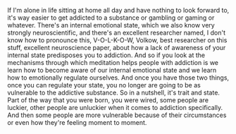  If I'm alone in life sitting at home all day and have nothing to look forward to, it's way easier to get addicted to a substance or gambling or gaming or whatever. There's an internal emotional state, which we also know very strongly neuroscientific, and there's an excellent researcher named, I don't know how to pronounce this, V-O-L-K-O-W, Volkow, best researcher on this stuff, excellent neuroscience paper, about how a lack of awareness of your internal state predisposes you to addiction. And so if you look at the mechanisms through which meditation helps people with addiction is we learn how to become aware of our internal emotional state and we learn how to emotionally regulate ourselves. And once you have those two things, once you can regulate your state, you no longer are going to be as vulnerable to the addictive substance. So in a nutshell, it's trait and state. Part of the way that you were born, you were wired, some people are luckier, other people are unluckier when it comes to addiction specifically. And then some people are more vulnerable because of their circumstances or even how they're feeling moment to moment.